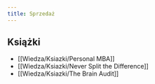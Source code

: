 ```yaml
---
title: Sprzedaż
--- 
```


## Książki
- [[Wiedza/Ksiazki/Personal MBA]]
- [[Wiedza/Ksiazki/Never Split the Difference]]
- [[Wiedza/Ksiazki/The Brain Audit]]